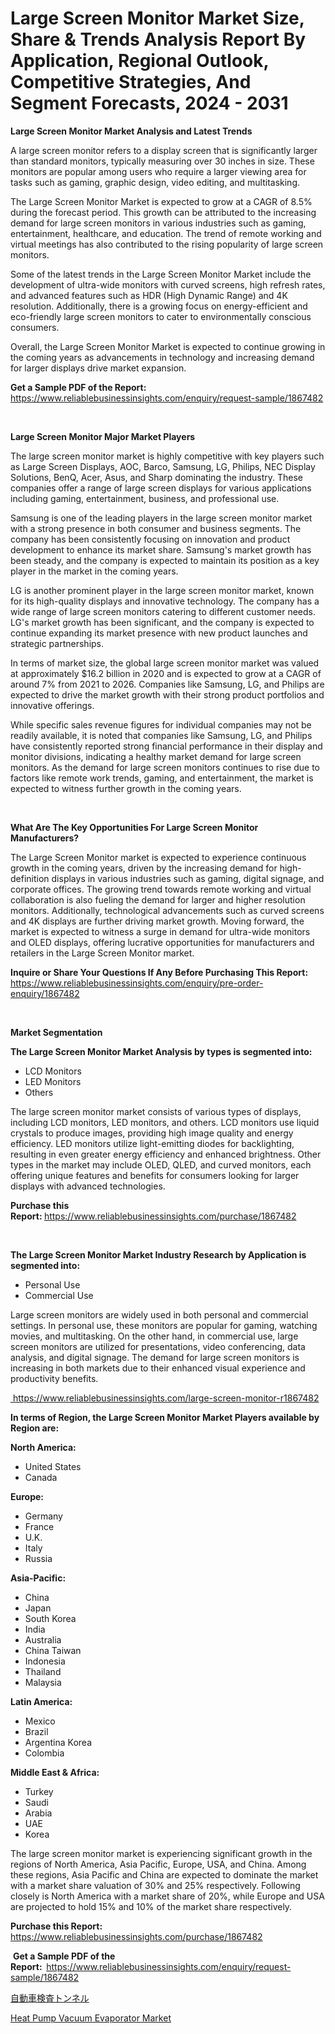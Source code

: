 <p><h1>Large Screen Monitor Market Size, Share & Trends Analysis Report By Application, Regional Outlook, Competitive Strategies, And Segment Forecasts, 2024 - 2031</h1></p><p><strong>Large Screen Monitor Market Analysis and Latest Trends</strong></p>
<p><p>A large screen monitor refers to a display screen that is significantly larger than standard monitors, typically measuring over 30 inches in size. These monitors are popular among users who require a larger viewing area for tasks such as gaming, graphic design, video editing, and multitasking.</p><p>The Large Screen Monitor Market is expected to grow at a CAGR of 8.5% during the forecast period. This growth can be attributed to the increasing demand for large screen monitors in various industries such as gaming, entertainment, healthcare, and education. The trend of remote working and virtual meetings has also contributed to the rising popularity of large screen monitors.</p><p>Some of the latest trends in the Large Screen Monitor Market include the development of ultra-wide monitors with curved screens, high refresh rates, and advanced features such as HDR (High Dynamic Range) and 4K resolution. Additionally, there is a growing focus on energy-efficient and eco-friendly large screen monitors to cater to environmentally conscious consumers.</p><p>Overall, the Large Screen Monitor Market is expected to continue growing in the coming years as advancements in technology and increasing demand for larger displays drive market expansion.</p></p>
<p><strong>Get a Sample PDF of the Report:&nbsp;</strong> <a href="https://www.reliablebusinessinsights.com/enquiry/request-sample/1867482">https://www.reliablebusinessinsights.com/enquiry/request-sample/1867482</a></p>
<p>&nbsp;</p>
<p><strong>Large Screen Monitor Major Market Players</strong></p>
<p><p>The large screen monitor market is highly competitive with key players such as Large Screen Displays, AOC, Barco, Samsung, LG, Philips, NEC Display Solutions, BenQ, Acer, Asus, and Sharp dominating the industry. These companies offer a range of large screen displays for various applications including gaming, entertainment, business, and professional use.</p><p>Samsung is one of the leading players in the large screen monitor market with a strong presence in both consumer and business segments. The company has been consistently focusing on innovation and product development to enhance its market share. Samsung's market growth has been steady, and the company is expected to maintain its position as a key player in the market in the coming years.</p><p>LG is another prominent player in the large screen monitor market, known for its high-quality displays and innovative technology. The company has a wide range of large screen monitors catering to different customer needs. LG's market growth has been significant, and the company is expected to continue expanding its market presence with new product launches and strategic partnerships.</p><p>In terms of market size, the global large screen monitor market was valued at approximately $16.2 billion in 2020 and is expected to grow at a CAGR of around 7% from 2021 to 2026. Companies like Samsung, LG, and Philips are expected to drive the market growth with their strong product portfolios and innovative offerings.</p><p>While specific sales revenue figures for individual companies may not be readily available, it is noted that companies like Samsung, LG, and Philips have consistently reported strong financial performance in their display and monitor divisions, indicating a healthy market demand for large screen monitors. As the demand for large screen monitors continues to rise due to factors like remote work trends, gaming, and entertainment, the market is expected to witness further growth in the coming years.</p></p>
<p>&nbsp;</p>
<p><strong>What Are The Key Opportunities For Large Screen Monitor Manufacturers?</strong></p>
<p><p>The Large Screen Monitor market is expected to experience continuous growth in the coming years, driven by the increasing demand for high-definition displays in various industries such as gaming, digital signage, and corporate offices. The growing trend towards remote working and virtual collaboration is also fueling the demand for larger and higher resolution monitors. Additionally, technological advancements such as curved screens and 4K displays are further driving market growth. Moving forward, the market is expected to witness a surge in demand for ultra-wide monitors and OLED displays, offering lucrative opportunities for manufacturers and retailers in the Large Screen Monitor market.</p></p>
<p><strong>Inquire or Share Your Questions If Any Before Purchasing This Report:</strong> <a href="https://www.reliablebusinessinsights.com/enquiry/pre-order-enquiry/1867482">https://www.reliablebusinessinsights.com/enquiry/pre-order-enquiry/1867482</a></p>
<p>&nbsp;</p>
<p><strong>Market Segmentation</strong></p>
<p><strong>The Large Screen Monitor Market Analysis by types is segmented into:</strong></p>
<p><ul><li>LCD Monitors</li><li>LED Monitors</li><li>Others</li></ul></p>
<p><p>The large screen monitor market consists of various types of displays, including LCD monitors, LED monitors, and others. LCD monitors use liquid crystals to produce images, providing high image quality and energy efficiency. LED monitors utilize light-emitting diodes for backlighting, resulting in even greater energy efficiency and enhanced brightness. Other types in the market may include OLED, QLED, and curved monitors, each offering unique features and benefits for consumers looking for larger displays with advanced technologies.</p></p>
<p><strong>Purchase this Report:&nbsp;</strong><a href="https://www.reliablebusinessinsights.com/purchase/1867482">https://www.reliablebusinessinsights.com/purchase/1867482</a></p>
<p>&nbsp;</p>
<p><strong>The Large Screen Monitor Market Industry Research by Application is segmented into:</strong></p>
<p><ul><li>Personal Use</li><li>Commercial Use</li></ul></p>
<p><p>Large screen monitors are widely used in both personal and commercial settings. In personal use, these monitors are popular for gaming, watching movies, and multitasking. On the other hand, in commercial use, large screen monitors are utilized for presentations, video conferencing, data analysis, and digital signage. The demand for large screen monitors is increasing in both markets due to their enhanced visual experience and productivity benefits.</p></p>
<p><a href="https://www.reliablebusinessinsights.com/large-screen-monitor-r1867482">&nbsp;https://www.reliablebusinessinsights.com/large-screen-monitor-r1867482</a></p>
<p><strong>In terms of Region, the Large Screen Monitor Market Players available by Region are:</strong></p>
<p>
    <p> <strong> North America: </strong>
        <ul>
            <li>United States</li>
            <li>Canada</li>
        </ul>
        </p> 
    <p> <strong> Europe: </strong>
        <ul>
            <li>Germany</li>
            <li>France</li>
            <li>U.K.</li>
            <li>Italy</li>
            <li>Russia</li>
        </ul>
        </p> 
    <p> <strong> Asia-Pacific: </strong>
        <ul>
            <li>China</li>
            <li>Japan</li>
            <li>South Korea</li>
            <li>India</li>
            <li>Australia</li>
            <li>China Taiwan</li>
            <li>Indonesia</li>
            <li>Thailand</li>
            <li>Malaysia</li>
        </ul>
        </p> 
    <p> <strong> Latin America: </strong>
        <ul>
            <li>Mexico</li>
            <li>Brazil</li>
            <li>Argentina Korea</li>
            <li>Colombia</li>
        </ul>
        </p> 
    <p> <strong> Middle East & Africa: </strong>
        <ul>
            <li>Turkey</li>
            <li>Saudi</li>
            <li>Arabia</li>
            <li>UAE</li>
            <li>Korea</li>
        </ul>
    </p>
    </p>
<p><p>The large screen monitor market is experiencing significant growth in the regions of North America, Asia Pacific, Europe, USA, and China. Among these regions, Asia Pacific and China are expected to dominate the market with a market share valuation of 30% and 25% respectively. Following closely is North America with a market share of 20%, while Europe and USA are projected to hold 15% and 10% of the market share respectively.</p></p>
<p><strong>Purchase this Report: </strong><a href="https://www.reliablebusinessinsights.com/purchase/1867482">https://www.reliablebusinessinsights.com/purchase/1867482</a></p>
<p>&nbsp;<strong>Get a Sample PDF of the Report:&nbsp;&nbsp;</strong><a href="https://www.reliablebusinessinsights.com/enquiry/request-sample/1867482">https://www.reliablebusinessinsights.com/enquiry/request-sample/1867482</a></p>
<p><strong></strong></p>
<p><p><a href="https://medium.com/@kelsitorphy644/%E8%87%AA%E5%8B%95%E8%BB%8A%E6%A4%9C%E6%9F%BB%E3%83%88%E3%83%B3%E3%83%8D%E3%83%AB%E5%B8%82%E5%A0%B4%E5%B1%95%E6%9C%9B-%E5%AE%8C%E5%85%A8%E3%81%AA%E7%94%A3%E6%A5%AD%E5%88%86%E6%9E%90-2024%E5%B9%B4%E3%81%8B%E3%82%892031%E5%B9%B4-5f9b16063232">自動車検査トンネル</a></p><p><a href="https://view.publitas.com/reportprime-1/insights-into-heat-pump-vacuum-evaporator-market-share-and-competitive-landscape-for-period-from-2024-to-2031/">Heat Pump Vacuum Evaporator Market</a></p></p>